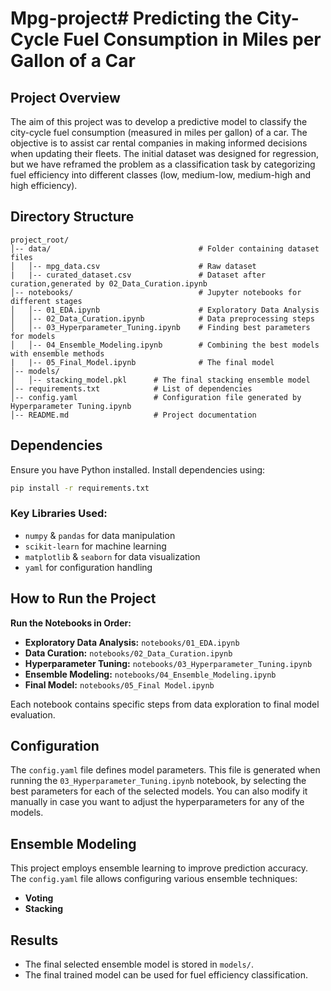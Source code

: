 # Mpg-project# Predicting the City-Cycle Fuel Consumption in Miles per Gallon of a Car

## Project Overview 

The aim of this project was to develop a predictive model to classify the city-cycle fuel consumption (measured in miles per gallon) of a car. The objective is to assist car rental companies in making informed decisions when updating their fleets.
The initial dataset was designed for regression, but we have reframed the problem as a classification task by categorizing fuel efficiency into different classes (low, medium-low, medium-high and high efficiency).


## Directory Structure
```
project_root/
│-- data/                                 # Folder containing dataset files
│   │-- mpg_data.csv                      # Raw dataset
|   |-- curated_dataset.csv               # Dataset after curation,generated by 02_Data_Curation.ipynb
│-- notebooks/                            # Jupyter notebooks for different stages
│   │-- 01_EDA.ipynb                      # Exploratory Data Analysis
│   │-- 02_Data_Curation.ipynb            # Data preprocessing steps
│   │-- 03_Hyperparameter_Tuning.ipynb    # Finding best parameters for models
│   │-- 04_Ensemble_Modeling.ipynb        # Combining the best models with ensemble methods
|   |-- 05_Final_Model.ipynb              # The final model
│-- models/ 
│   │-- stacking_model.pkl      # The final stacking ensemble model
│-- requirements.txt            # List of dependencies
│-- config.yaml                 # Configuration file generated by Hyperparameter Tuning.ipynb
│-- README.md                   # Project documentation
```

## Dependencies
Ensure you have Python installed. Install dependencies using:
```bash
pip install -r requirements.txt
```
### Key Libraries Used:
- `numpy` & `pandas` for data manipulation
- `scikit-learn` for machine learning
- `matplotlib` & `seaborn` for data visualization
- `yaml` for configuration handling

## How to Run the Project
**Run the Notebooks in Order:**
   - **Exploratory Data Analysis:** `notebooks/01_EDA.ipynb`
   - **Data Curation:** `notebooks/02_Data_Curation.ipynb`
   - **Hyperparameter Tuning:** `notebooks/03_Hyperparameter_Tuning.ipynb`
   - **Ensemble Modeling:** `notebooks/04_Ensemble_Modeling.ipynb`
   - **Final Model:** `notebooks/05_Final Model.ipynb`

   Each notebook contains specific steps from data exploration to final model evaluation.


## Configuration
The `config.yaml` file defines model parameters. This file is generated when running the `03_Hyperparameter_Tuning.ipynb` notebook, by selecting the best parameters for each of the selected models. You can also modify it manually in case you want to adjust the hyperparameters for any of the models.

## Ensemble Modeling
This project employs ensemble learning to improve prediction accuracy. The `config.yaml` file allows configuring various ensemble techniques:
- **Voting** 
- **Stacking** 

## Results
- The final selected ensemble model is stored in `models/`.
- The final trained model can be used for fuel efficiency classification.
